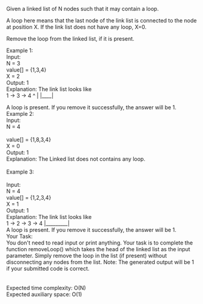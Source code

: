 Given a linked list of N nodes such that it may contain a loop.

A loop here means that the last node of the link list is connected to the node at position X. If the link list does not have any loop, X=0.

Remove the loop from the linked list, if it is present.  


Example 1:
<br>
Input:
<br>
N = 3
<br>
value[] = {1,3,4}
<br>
X = 2
<br>
Output: 1
<br>
Explanation: The link list looks like
<br>
1 -> 3 -> 4
     ^    |
     |____|    

A loop is present. If you remove it 
successfully, the answer will be 1. 
<br>
Example 2:
<br>
Input:
<br>
N = 4
<br>
<br>
value[] = {1,8,3,4}
<br>
X = 0
<br>
Output: 1
<br>
Explanation: The Linked list does not 
contains any loop. 
<br>
<br>
Example 3:
<br>
<br>
Input:
<br>
N = 4
<br>
value[] = {1,2,3,4}
<br>
X = 1
<br>
Output: 1
<br>
Explanation: The link list looks like 
<br>
1 -> 2 -> 3 -> 4
     |_________|
<br>
A loop is present. 
If you remove it successfully, 
the answer will be 1. 
<br>
Your Task:
<br>
You don't need to read input or print anything. Your task is to complete the function removeLoop() which takes the head of the linked list as the input parameter. Simply remove the loop in the list (if present) without disconnecting any nodes from the list.
Note: The generated output will be 1 if your submitted code is correct.
<br>
<br>
<br>
Expected time complexity: O(N)
<br>
Expected auxiliary space: O(1)
